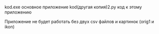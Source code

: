 kod.exe основное приложение 
kod(другая копия)2.py код к этому приложению

Приложение не будет работать без двух csv файлов и картинок (orig1 и ikon)

